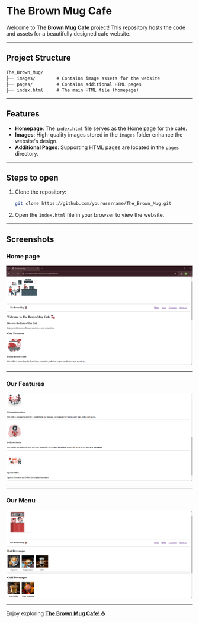 
# The Brown Mug Cafe

Welcome to **The Brown Mug Cafe** project! This repository hosts the code and assets for a beautifully designed cafe website.

---

## Project Structure

```
The_Brown_Mug/
├── images/        # Contains image assets for the website
├── pages/         # Contains additional HTML pages
├── index.html     # The main HTML file (homepage)
```

---

## Features

- **Homepage**: The `index.html` file serves as the Home page for the cafe.
- **Images**: High-quality images stored in the `images` folder enhance the website's design.
- **Additional Pages**: Supporting HTML pages are located in the `pages` directory.

---

## Steps to open

1. Clone the repository:
   ```bash
   git clone https://github.com/yourusername/The_Brown_Mug.git
   ```
2. Open the `index.html` file in your browser to view the website.
   
---

## Screenshots

### Home page
![Home page](./Screenshot%202025-01-28%20010739.png)

---

### Our Features
![Our Features](./Screenshot%202025-01-28%20010815.png)

---

### Our Menu
![Our Menu](./Screenshot%202025-01-28%20010836.png)

---


Enjoy exploring **[The Brown Mug Cafe! ☕](https://github.com/Mahesh9359/the_brown_mug_cafe)**
